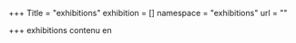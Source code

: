 +++
Title = "exhibitions"
exhibition = []
namespace = "exhibitions"
url = ""

+++
exhibitions contenu en